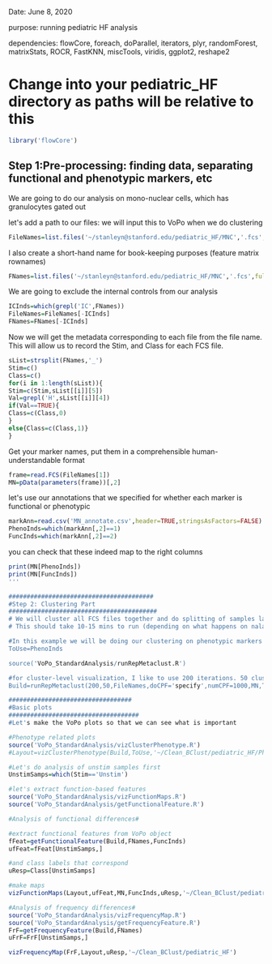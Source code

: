 Date: June 8, 2020

purpose: running pediatric HF analysis

dependencies: flowCore, foreach, doParallel, iterators, plyr, randomForest, matrixStats, ROCR, FastKNN, miscTools, viridis, ggplot2, reshape2

# Change into your pediatric_HF directory as paths will be relative to this

```R
library('flowCore')
```

## Step 1:Pre-processing: finding data, separating functional and phenotypic markers, etc
We are going to do our analysis on mono-nuclear cells, which has granulocytes gated out

let's add a path to our files: we will input this to VoPo when we do clustering

```R
FileNames=list.files('~/stanleyn@stanford.edu/pediatric_HF/MNC','.fcs',full.names=TRUE)
```

I also create a short-hand name for book-keeping purposes (feature matrix rownames)

```R
FNames=list.files('~/stanleyn@stanford.edu/pediatric_HF/MNC','.fcs',full.names=FALSE)
```

We are going to exclude the internal controls from our analysis

```R
ICInds=which(grepl('IC',FNames))
FileNames=FileNames[-ICInds]
FNames=FNames[-ICInds]
```

Now we will get the metadata corresponding to each file from the file name. This will allow us to record the Stim, and Class for each FCS file. 

```R
sList=strsplit(FNames,'_')
Stim=c()
Class=c()
for(i in 1:length(sList)){
Stim=c(Stim,sList[[i]][5])
Val=grepl('H',sList[[i]][4])
if(Val==TRUE){
Class=c(Class,0)
}
else{Class=c(Class,1)}
}
```
Get your marker names, put them in a comprehensible human-understandable format

```R
frame=read.FCS(FileNames[1]) 
MN=pData(parameters(frame))[,2] 
```

let's use our annotations that we specified for whether each marker is functional or phenotypic

```R
markAnn=read.csv('MN_annotate.csv',header=TRUE,stringsAsFactors=FALSE)
PhenoInds=which(markAnn[,2]==1)
FuncInds=which(markAnn[,2]==2)
```

you can check that these indeed map to the right columns
```R
print(MN[PhenoInds])
print(MN[FuncInds])
''' 

########################################
#Step 2: Clustering Part
#########################################
# We will cluster all FCS files together and do splitting of samples later
# This should take 10-15 mins to run (depending on what happens on nalab2)

#In this example we will be doing our clustering on phenotypic markers
ToUse=PhenoInds

source('VoPo_StandardAnalysis/runRepMetaclust.R')

#for cluster-level visualization, I like to use 200 iterations. 50 clusters and 1000 numCPF are default parameters
Build=runRepMetaclust(200,50,FileNames,doCPF='specify',numCPF=1000,MN,ToUse,35)

##################################
#Basic plots
####################################
#Let's make the VoPo plots so that we can see what is important

#Phenotype related plots
source('VoPo_StandardAnalysis/vizClusterPhenotype.R')
#Layout=vizClusterPhenotype(Build,ToUse,'~/Clean_BClust/pediatric_HF/Phenotype')

#Let's do analysis of unstim samples first
UnstimSamps=which(Stim=='Unstim')

#let's extract function-based features
source('VoPo_StandardAnalysis/vizFunctionMaps.R')
source('VoPo_StandardAnalysis/getFunctionalFeature.R')

#Analysis of functional differences#

#extract functional features from VoPo object
fFeat=getFunctionalFeature(Build,FNames,FuncInds)
ufFeat=fFeat[UnstimSamps,]

#and class labels that correspond
uResp=Class[UnstimSamps]

#make maps
vizFunctionMaps(Layout,ufFeat,MN,FuncInds,uResp,'~/Clean_BClust/pediatric_HF/Func_unstim')

#Analysis of frequency differences#
source('VoPo_StandardAnalysis/vizFrequencyMap.R')
source('VoPo_StandardAnalysis/getFrequencyFeature.R')
FrF=getFrequencyFeature(Build,FNames)
uFrF=FrF[UnstimSamps,]

vizFrequencyMap(FrF,Layout,uResp,'~/Clean_BClust/pediatric_HF')
